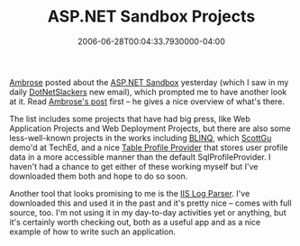 ﻿---
title: ASP.NET Sandbox Projects
date: "2006-06-28T00:04:33.7930000-04:00"
description: Ambrose posted about the ASP.NET Sandbox yesterday (which I saw in my daily DotNetSlackers new email), which prompted me to have another look at it. Read Ambrose's post first – he gives a nice overview of what's there.
featuredImage: img/19055-featured.png
---

[Ambrose](http://dotnettemplar.net/thecatsoutoftheboxtheaspnetsandbox.aspx) posted about the [ASP.NET Sandbox](http://www.asp.net/downloads/teamprojects/default.aspx?tabid=1) yesterday (which I saw in my daily [DotNetSlackers](http://dotnetslackers.com/) new email), which prompted me to have another look at it. Read [Ambrose's post](http://dotnettemplar.net/thecatsoutoftheboxtheaspnetsandbox.aspx) first – he gives a nice overview of what's there.

The list includes some projects that have had big press, like Web Application Projects and Web Deployment Projects, but there are also some less-well-known projects in the works including [BLINQ](http://www.asp.net/sandbox/app_blinq.aspx?tabid=62), which [ScottGu](http://weblogs.asp.net/scottgu) demo'd at TechEd, and a nice [Table Profile Provider](http://www.asp.net/sandbox/samp_profiles.aspx?tabid=62) that stores user profile data in a more accessible manner than the default SqlProfileProvider. I haven't had a chance to get either of these working myself but I've downloaded them both and hope to do so soon.

Another tool that looks promising to me is the [IIS Log Parser](http://www.asp.net/sandbox/app_logparser.aspx?tabid=62). I've downloaded this and used it in the past and it's pretty nice – comes with full source, too. I'm not using it in my day-to-day activities yet or anything, but it's certainly worth checking out, both as a useful app and as a nice example of how to write such an application.

